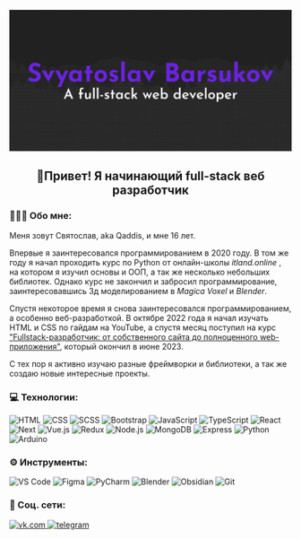 ![Header](https://github.com/Qaddis/Qaddis/blob/main/assets/Banner.png)

<h2 align="center">👋Привет! Я начинающий full-stack веб разработчик</h2>

### 🧑🏼‍💻 Обо мне:

Меня зовут Святослав, aka Qaddis, и мне 16 лет.

Впервые я заинтересовался программированием в 2020 году.
В том же году я начал проходить курс по Python от онлайн-школы _itland.online_ , на котором я изучил основы и ООП, а так же несколько небольших библиотек.
Однако курс не закончил и забросил программирование, заинтересовавшись 3д моделированием в _Magica Voxel_ и _Blender_.

Спустя некоторое время я снова заинтересовался программированием, а особенно веб-разработкой.
В октябре 2022 года я начал изучать HTML и CSS по гайдам на YouTube, а спустя месяц поступил на курс ["Fullstack-разработчик: от собственного сайта до полноценного web-приложения"](https://github.com/Qaddis/Qaddis/blob/main/assets/certificate.pdf),
который окончил в июне 2023.

С тех пор я активно изучаю разные фреймворки и библиотеки, а так же создаю новые интересные проекты.

### 💻 Технологии:

![HTML](https://img.shields.io/badge/-HTML-212121?style=for-the-badge&logo=html5)
![CSS](https://img.shields.io/badge/-CSS-212121?style=for-the-badge&logo=css3&logoColor=1572B6)
![SCSS](https://img.shields.io/badge/-scss-212121?style=for-the-badge&logo=sass)
![Bootstrap](https://img.shields.io/badge/-Bootstrap-212121?style=for-the-badge&logo=bootstrap)
![JavaScript](https://img.shields.io/badge/-JavaScript-212121?style=for-the-badge&logo=javascript)
![TypeScript](https://img.shields.io/badge/-TypeScript-212121?style=for-the-badge&logo=typescript)
![React](https://img.shields.io/badge/-React-212121?style=for-the-badge&logo=react)
![Next](https://img.shields.io/badge/-Next.js-212121?style=for-the-badge&logo=nextdotjs)
![Vue.js](https://img.shields.io/badge/-Vue.js-212121?style=for-the-badge&logo=vuedotjs)
![Redux](https://img.shields.io/badge/-Redux-212121?style=for-the-badge&logo=redux&logoColor=764ABC)
![Node.js](https://img.shields.io/badge/-Node.js-212121?style=for-the-badge&logo=nodedotjs)
![MongoDB](https://img.shields.io/badge/-MongoDB-212121?style=for-the-badge&logo=mongodb)
![Express](https://img.shields.io/badge/-Express-212121?style=for-the-badge&logo=express)
![Python](https://img.shields.io/badge/-Python-212121?style=for-the-badge&logo=python)
![Arduino](https://img.shields.io/badge/-Arduino-212121?style=for-the-badge&logo=arduino&logoColor=00878F)

### ⚙️ Инструменты:

![VS Code](https://img.shields.io/badge/VS-VS_Code-212121?labelColor=0078D4&style=for-the-badge&logo=visualstudiocode&logoColor=007ACC)
![Figma](https://img.shields.io/badge/-Figma-212121?style=for-the-badge&logo=figma&logoColor=F24E1E)
![PyCharm](https://img.shields.io/badge/-PyCharm-212121?style=for-the-badge&logo=PyCharm&logoColor=C4E45B)
![Blender](https://img.shields.io/badge/-Blender-212121?style=for-the-badge&logo=blender)
![Obsidian](https://img.shields.io/badge/-Obsidian-212121?style=for-the-badge&logo=Obsidian&logoColor=7C3AED)
![Git](https://img.shields.io/badge/-Git-212121?style=for-the-badge&logo=git)

### 📱 Соц. сети:

<div>
	<a href="https://vk.com/qaddis" target="_blank">
		<img width="50" height="50" src="https://img.icons8.com/color/96/vk-circled--v1.png" alt="vk.com"/>
	</a>
	<a href="https://t.me/qaddis" target="_blank">
		<img width="50" height="50" src="https://img.icons8.com/color/96/telegram-app--v1.png" alt="telegram"/>
	</a>
</div>
